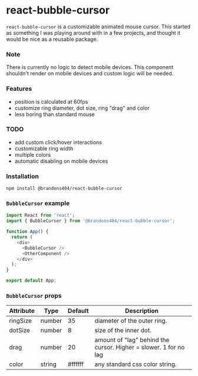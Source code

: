 # react-bubble-cursor

`react-bubble-cursor` is a customizable animated mouse cursor. This started as something I was playing around with in a few projects, and thought it would be nice as a reusable package.

### Note

There is currently no logic to detect mobile devices. This component shouldn't render on mobile devices and custom logic will be needed.

### Features

- position is calculated at 60fps
- customize ring diameter, dot size, ring "drag" and color
- less boring than standard mouse

### TODO

- add custom click/hover interactions
- customizable ring width
- multiple colors
- automatic disabling on mobile devices

### Installation

```
npm install @brandons404/react-bubble-cursor
```

### `BubbleCursor` example

```js
import React from 'react';
import { BubbleCursor } from '@brandons404/react-bubble-cursor';

function App() {
  return (
    <div>
      <BubbleCursor />
      <OtherComponent />
    </div>
  );
}

export default App;
```

### `BubbleCursor` props

| Attribute | Type   | Default | Description                                                      |
| --------- | ------ | ------- | ---------------------------------------------------------------- |
| ringSize  | number | 35      | diameter of the outer ring.                                      |
| dotSize   | number | 8       | size of the inner dot.                                           |
| drag      | number | 20      | amount of "lag" behind the cursor. Higher = slower. 1 for no lag |
| color     | string | #ffffff | any standard css color string.                                   |
